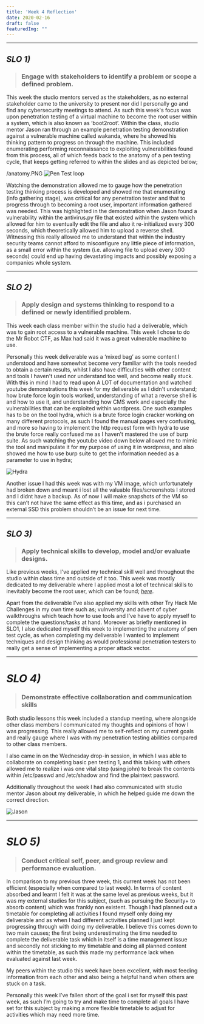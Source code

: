 ```yaml
---
title: 'Week 4 Reflection'
date: 2020-02-16
draft: false
featuredImg: ""
---
```

************
## *SLO 1)*
> ### Engage with stakeholders to identify a problem or scope a defined problem.

This week the studio mentors served as the stakeholders, as no external stakeholder came to the university to present nor did I personally go and find any cybersecurity meetings to attend. As such this week's focus was upon penetration testing of a virtual machine to become the root user within a system, which is also known as ‘boot2root’. Within the class, studio mentor Jason ran through an example penetration testing demonstration against a vulnerable machine called wakanda, where he showed his thinking pattern to progress on through the machine. This included enumerating performing reconnaissance to exploiting vulnerabilities found from this process, all of which feeds back to the anatomy of a pen testing cycle,  that keeps getting referred to within the slides and as depicted below;



/anatomy.PNG
![Pen Test loop](/anatomy.PNG)


Watching the demonstration allowed me to gauge how the penetration testing thinking process is developed and showed me that enumerating (info gathering stage), was critical for any penetration tester and that to progress through to becoming a root user, important information gathered was needed. This was highlighted in the demonstration when Jason found a vulnerability within the antivirus.py file that existed within the system which allowed for him to eventually edit the file and also it re-initialized every 300 seconds, which theoretically allowed him to upload a reverse shell. Witnessing this really allowed me to understand that within the industry security teams cannot afford to misconfigure any little piece of information, as a small error within the system (i.e. allowing file to upload every 300 seconds) could end up having devastating impacts and possibly exposing a companies whole system.


*****************
## *SLO 2)*

> ### Apply design and systems thinking to respond to a defined or newly identified problem.

This week each class member within the studio had a deliverable, which was to gain root access to a vulnerable machine. This week I chose to do the Mr Robot CTF, as Max had said it was a great vulnerable machine to use.

Personally this week deliverable was a ‘mixed bag’ as some content I understood and have somewhat become very familiar with the tools needed to obtain a certain results, whilst I also have difficulties with other content and tools I haven't used nor understand too well, and become really stuck. With this in mind I had to read upon A LOT of documentation and watched youtube demonstrations this week for my deliverable as I didn't understand; how brute force login tools worked, understanding of what a reverse shell is and how to use it, and understanding how CMS work and especially the vulnerabilities that can be exploited within wordpress. One such examples has to be on the tool hydra, which is a brute force login cracker working on many different protocols, as such I found the manual pages very confusing, and more so having to implement the http request form with hydra to use the brute force really confused me as I haven't mastered the use of burp suite. As such watching the youtube video down below allowed me to mimic the tool and manipulate it for my purpose of using it in wordpress, and also showed me how to use burp suite to get the information needed as a parameter to use in hydra;

![Hydra](/htube.PNG)

Another issue I had this week was with my VM image, which unfortunately had broken down and meant i lost all the valuable files/screenshots I stored and I didnt have a backup. As of now I will make snapshots of the VM so this can’t not have the same effect as this time, and as i purchased an external SSD this problem shouldn’t be an issue for next time.


*****************
## *SLO 3)*

> ### Apply technical skills to develop, model and/or evaluate designs.

Like previous weeks, I've applied my technical skill well and throughout the studio within class time and outside of it too. This week was mostly dedicated to my deliverable where I applied most a lot of technical skills to inevitably become the root user, which can be found; *[here](https://mikik.me/posts/deliverableweek4/)*.

Apart from the deliverable I’ve also applied my skills with other Try Hack Me Challenges in my own time such as; vulnversity and advent of cyber walkthroughs which teach how to use tools and I’ve have to apply myself to complete the questions/tasks at hand. Moreover as briefly mentioned in SLO1, I also dedicated myself this week to implementing the anatomy of pen test cycle, as when completing my deliverable I wanted to implement techniques and design thinking as would professional penetration testers to really get a sense of implementing a proper attack vector.




*****************
# *SLO 4)*

> ### Demonstrate effective collaboration and communication skills

Both studio lessons this week included a standup meeting, where alongside other class members I communicated my thoughts and opinions of how I was progressing. This really allowed me to self-reflect on my current goals and really gauge where I was with my penetration testing abilities compared to other class members.

I also came in on the Wednesday drop-in session, in which I was able to collaborate on completing basic pen testing 1, and this talking with others allowed me to realize i was one vital step (using john) to break the contents within /etc/passwd and /etc/shadow and find the plaintext password.

Additionally throughout the week I had also communicated with studio mentor Jason about my deliverable, in which he helped guide me down the correct direction.

![Jason](/json.PNG)

*****************
# *SLO 5)*

> ### Conduct critical self, peer, and group review and performance evaluation.

In comparison to my previous three week, this current week has not been efficient (especially when compared to last week). In terms of content absorbed and learnt I felt it was at the same level as previous weeks, but it was my external studies for this subject, (such as pursuing the Security+ to absorb content) which was frankly non existent. Though I had planned out a timetable for completing all activities I found myself only doing my deliverable and as when I had different activities planned I just kept progressing through with doing my deliverable. I believe this comes down to two main causes; the first being underestimating the time needed to complete the deliverable task which in itself is a time management issue and secondly not sticking to my timetable and doing all planned content within the timetable, as such this made my performance lack when evaluated against last week.  

My peers within the studio this week have been excellent, with most feeding information from each other and also being a helpful hand when others are stuck on a task.

Personally this week I’ve fallen short of the goal i set for myself this past week, as such I’m going to try and make time to complete all goals I have set for this subject by making a more flexible timetable to adjust for activities which may need more time.
